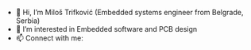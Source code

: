 - 👋 Hi, I’m Miloš Trifković (Embedded systems engineer from Belgrade, Serbia)
- 👀 I’m interested in Embedded software and PCB design
- 📫 Connect with me:&nbsp; [<img align="center" width="16px" src="https://i.stack.imgur.com/gVE0j.png"/>][LinkedIn]

[LinkedIn]: https://www.linkedin.com/in/miloštrifković
